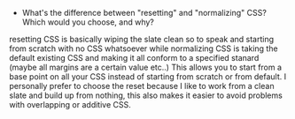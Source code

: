 * What's the difference between "resetting" and "normalizing" CSS? Which would you choose, and why?

resetting CSS is basically wiping the slate clean so to speak and starting from scratch with no CSS whatsoever while normalizing CSS is taking the default existing CSS and making it all conform to a specified stanard (maybe all margins are a certain value etc..) This allows you to start from a base point on all your CSS instead of starting from scratch or from default. I personally prefer to choose the reset because I like to work from a clean slate and build up from nothing, this also makes it easier to avoid problems with overlapping or additive CSS.